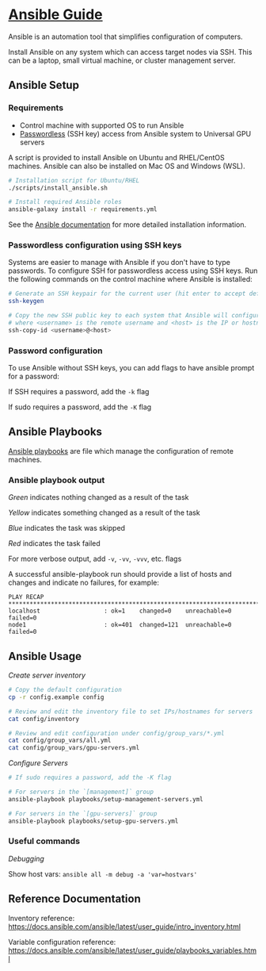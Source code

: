 [Ansible Guide](https://www.ansible.com/overview/how-ansible-works)
===

Ansible is an automation tool that simplifies configuration of computers.

Install Ansible on any system which can access target nodes via SSH. This can be a laptop,
small virtual machine, or cluster management server.

## Ansible Setup

### Requirements

  * Control machine with supported OS to run Ansible
  * [Passwordless](docs/ANSIBLE.md#passwordless-configuration-using-ssh-keys) (SSH key) access from Ansible system to Universal GPU servers

A script is provided to install Ansible on Ubuntu and RHEL/CentOS machines. Ansible can
also be installed on Mac OS and Windows (WSL).

```sh
# Installation script for Ubuntu/RHEL
./scripts/install_ansible.sh

# Install required Ansible roles
ansible-galaxy install -r requirements.yml
```

See the [Ansible documentation](https://docs.ansible.com/ansible/latest/installation_guide/intro_installation.html)
for more detailed installation information.

### Passwordless configuration using SSH keys

Systems are easier to manage with Ansible if you don't have to type passwords. To configure SSH for passwordless
access using SSH keys. Run the following commands on the control machine where Ansible is installed:

```sh
# Generate an SSH keypair for the current user (hit enter to accept defaults)
ssh-keygen

# Copy the new SSH public key to each system that Ansible will configure
# where <username> is the remote username and <host> is the IP or hostname of the remote system
ssh-copy-id <username>@<host>
```

### Password configuration

To use Ansible without SSH keys, you can add flags to have ansible prompt for a password:

If SSH requires a password, add the `-k` flag

If sudo requires a password, add the `-K` flag

## Ansible Playbooks

[Ansible playbooks](https://docs.ansible.com/ansible/latest/user_guide/playbooks.html) are file which
manage the configuration of remote machines.

### Ansible playbook output

*Green* indicates nothing changed as a result of the task

*Yellow* indicates something changed as a result of the task

*Blue* indicates the task was skipped

*Red* indicates the task failed


For more verbose output, add `-v`, `-vv`, `-vvv`, etc. flags

A successful ansible-playbook run should provide a list of hosts and changes
and indicate no failures, for example:

```console
PLAY RECAP ************************************************************************************************************
localhost                  : ok=1    changed=0    unreachable=0    failed=0
node1                      : ok=401  changed=121  unreachable=0    failed=0
```

## Ansible Usage

_Create server inventory_

```sh
# Copy the default configuration
cp -r config.example config

# Review and edit the inventory file to set IPs/hostnames for servers
cat config/inventory

# Review and edit configuration under config/group_vars/*.yml
cat config/group_vars/all.yml
cat config/group_vars/gpu-servers.yml
```

_Configure Servers_

```sh
# If sudo requires a password, add the -K flag

# For servers in the `[management]` group
ansible-playbook playbooks/setup-management-servers.yml

# For servers in the `[gpu-servers]` group
ansible-playbook playbooks/setup-gpu-servers.yml
```

### Useful commands

_Debugging_

Show host vars: `ansible all -m debug -a 'var=hostvars'`

## Reference Documentation

Inventory reference: https://docs.ansible.com/ansible/latest/user_guide/intro_inventory.html

Variable configuration reference: https://docs.ansible.com/ansible/latest/user_guide/playbooks_variables.html
